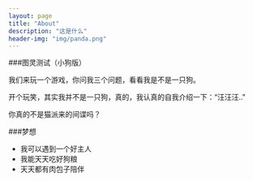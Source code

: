 ```yaml
---
layout: page
title: "About"
description: "这是什么"
header-img: "img/panda.png"
---
```

###图灵测试（小狗版）

我们来玩一个游戏，你问我三个问题，看看我是不是一只狗。

开个玩笑，其实我并不是一只狗，真的，我认真的自我介绍一下：“汪汪汪.."

你真的不是猫派来的间谍吗？

###梦想

- 我可以遇到一个好主人
- 我能天天吃好狗粮 
- 天天都有肉包子陪伴
